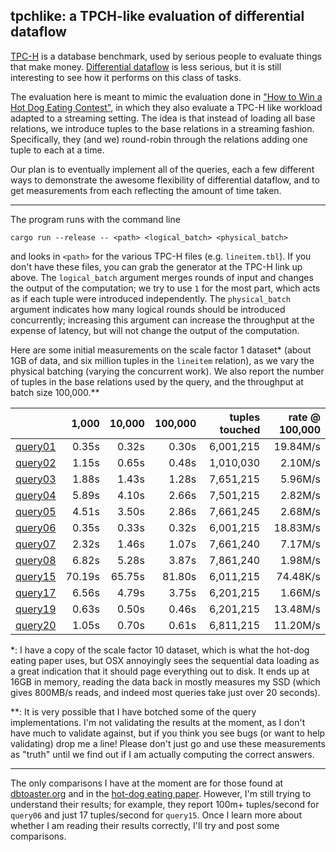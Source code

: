 ## tpchlike: a TPCH-like evaluation of differential dataflow

[TPC-H](http://www.tpc.org/tpch/) is a database benchmark, used by serious people to evaluate things that make money. [Differential dataflow](https://github.com/frankmcsherry/differential-dataflow) is less serious, but it is still interesting to see how it performs on this class of tasks.

The evaluation here is meant to mimic the evaluation done in ["How to Win a Hot Dog Eating Contest"](https://infoscience.epfl.ch/record/218203/files/sigmod2016-cr.pdf?version=1), in which they also evaluate a TPC-H like workload adapted to a streaming setting. The idea is that instead of loading all base relations, we introduce tuples to the base relations in a streaming fashion. Specifically, they (and we) round-robin through the relations adding one tuple to each at a time. 

Our plan is to eventually implement all of the queries, each a few different ways to demonstrate the awesome flexibility of differential dataflow, and to get measurements from each reflecting the amount of time taken. 

---

The program runs with the command line

    cargo run --release -- <path> <logical_batch> <physical_batch>

and looks in `<path>` for the various TPC-H files (e.g. `lineitem.tbl`). If you don't have these files, you can grab the generator at the TPC-H link up above. The `logical_batch` argument merges rounds of input and changes the output of the computation; we try to use `1` for the most part, which acts as if each tuple were introduced independently. The `physical_batch` argument indicates how many logical rounds should be introduced concurrently; increasing this argument can increase the throughput at the expense of latency, but will not change the output of the computation.

Here are some initial measurements on the scale factor 1 dataset* (about 1GB of data, and six million tuples in the `lineitem` relation), as we vary the physical batching (varying the concurrent work). We also report the number of tuples in the base relations used by the query, and the throughput at batch size 100,000.**

|                                     |  1,000 | 10,000 | 100,000 | tuples touched | rate @ 100,000 |
|------------------------------------:|-------:|-------:|--------:|---------------:|---------------:|
| [query01](./src/queries/query01.rs) |  0.35s |  0.32s |   0.30s |      6,001,215 |       19.84M/s |
| [query02](./src/queries/query02.rs) |  1.15s |  0.65s |   0.48s |      1,010,030 |        2.10M/s |
| [query03](./src/queries/query03.rs) |  1.88s |  1.43s |   1.28s |      7,651,215 |        5.96M/s |
| [query04](./src/queries/query04.rs) |  5.89s |  4.10s |   2.66s |      7,501,215 |        2.82M/s |
| [query05](./src/queries/query05.rs) |  4.51s |  3.50s |   2.86s |      7,661,245 |        2.68M/s |
| [query06](./src/queries/query06.rs) |  0.35s |  0.33s |   0.32s |      6,001,215 |       18.83M/s |
| [query07](./src/queries/query07.rs) |  2.32s |  1.46s |   1.07s |      7,661,240 |        7.17M/s |
| [query08](./src/queries/query08.rs) |  6.82s |  5.28s |   3.87s |      7,861,240 |        1.98M/s |
| [query15](./src/queries/query15.rs) | 70.19s | 65.75s |  81.80s |      6,011,215 |       74.48K/s |
| [query17](./src/queries/query17.rs) |  6.56s |  4.79s |   3.75s |      6,201,215 |        1.66M/s |
| [query19](./src/queries/query19.rs) |  0.63s |  0.50s |   0.46s |      6,201,215 |       13.48M/s |
| [query20](./src/queries/query20.rs) |  1.05s |  0.70s |   0.61s |      6,811,215 |       11.20M/s |

*: I have a copy of the scale factor 10 dataset, which is what the hot-dog eating paper uses, but OSX annoyingly sees the sequential data loading as a great indication that it should page everything out to disk. It ends up at 16GB in memory, reading the data back in mostly measures my SSD (which gives 800MB/s reads, and indeed most queries take just over 20 seconds).

**: It is very possible that I have botched some of the query implementations. I'm not validating the results at the moment, as I don't have much to validate against, but if you think you see bugs (or want to help validating) drop me a line! Please don't just go and use these measurements as "truth" until we find out if I am actually computing the correct answers.

---

The only comparisons I have at the moment are for those found at [dbtoaster.org](http://www.dbtoaster.org/index.php?page=home&subpage=performance) and in the [hot-dog eating paper](https://infoscience.epfl.ch/record/218203/files/sigmod2016-cr.pdf?version=1). However, I'm still trying to understand their results; for example, they report 100m+ tuples/second for `query06` and just 17 tuples/second for `query15`. Once I learn more about whether I am reading their results correctly, I'll try and post some comparisons.